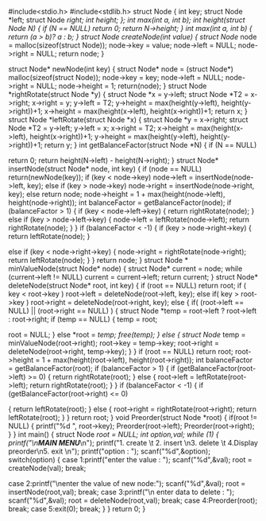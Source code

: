 #include<stdio.h>
#include<stdlib.h>
struct Node
{
int key;
struct Node *left;
struct Node *right;
int height;
};
int max(int a, int b);
int height(struct Node *N)
{
if (N == NULL)
return 0;
return N->height;
}
int max(int a, int b)
{
return (a > b)? a : b;
}
struct Node* createNode(int value)
{
struct Node* node = malloc(sizeof(struct Node));
node->key = value;
node->left = NULL;
node->right = NULL;
return node;
}

struct Node* newNode(int key)
{
struct Node* node = (struct Node*) malloc(sizeof(struct Node));
node->key = key;
node->left = NULL;
node->right = NULL;
node->height = 1;
return(node);
}
struct Node *rightRotate(struct Node *y)
{
struct Node *x = y->left;
struct Node *T2 = x->right;
x->right = y;
y->left = T2;
y->height = max(height(y->left), height(y->right))+1;
x->height = max(height(x->left), height(x->right))+1;
return x;
}
struct Node *leftRotate(struct Node *x)
{
struct Node *y = x->right;
struct Node *T2 = y->left;
y->left = x;
x->right = T2;
x->height = max(height(x->left), height(x->right))+1;
y->height = max(height(y->left), height(y->right))+1;
return y;
}
int getBalanceFactor(struct Node *N)
{
if (N == NULL)

return 0;
return height(N->left) - height(N->right);
}
struct Node* insertNode(struct Node* node, int key)
{
if (node == NULL)
return(newNode(key));
if (key < node->key)
node->left = insertNode(node->left, key);
else if (key > node->key)
node->right = insertNode(node->right, key);
else
return node;
node->height = 1 + max(height(node->left),
height(node->right));
int balanceFactor = getBalanceFactor(node);
if (balanceFactor > 1)
{
if (key < node->left->key)
{
return rightRotate(node);
}
else if (key > node->left->key)
{
node->left = leftRotate(node->left);
return rightRotate(node);
}
}
if (balanceFactor < -1)
{
if (key > node->right->key)
{
return leftRotate(node);
}

else if (key < node->right->key)
{
node->right = rightRotate(node->right);
return leftRotate(node);
}
}
return node;
}
struct Node * minValueNode(struct Node* node)
{
struct Node* current = node;
while (current->left != NULL)
current = current->left;
return current;
}
struct Node* deleteNode(struct Node* root, int key)
{
if (root == NULL)
return root;
if ( key < root->key )
root->left = deleteNode(root->left, key);
else if( key > root->key )
root->right = deleteNode(root->right, key);
else
{
if( (root->left == NULL) || (root->right == NULL) )
{
struct Node *temp = root->left ? root->left :
root->right;
if (temp == NULL)
{
temp = root;

root = NULL;
}
else
*root = *temp;
free(temp);
}
else
{
struct Node* temp = minValueNode(root->right);
root->key = temp->key;
root->right = deleteNode(root->right, temp->key);
}
}
if (root == NULL)
return root;
root->height = 1 + max(height(root->left),
height(root->right));
int balanceFactor = getBalanceFactor(root);
if (balanceFactor > 1)
{
if (getBalanceFactor(root->left) >= 0)
{
return rightRotate(root);
}
else
{
root->left = leftRotate(root->left);
return rightRotate(root);
}
}
if (balanceFactor < -1)
{
if (getBalanceFactor(root->right) <= 0)

{
return leftRotate(root);
}
else
{
root->right = rightRotate(root->right);
return leftRotate(root);
}
}
return root;
}
void Preorder(struct Node *root)
{
if(root != NULL)
{
printf("%d ", root->key);
Preorder(root->left);
Preorder(root->right);
}
}
int main()
{
struct Node *root = NULL;
int option,val;
while (1)
{
printf("\n***********MAIN MENU************\n");
printf("1. create \t 2. insert \n3. delete \t 4.Display preorder\n5. exit \n");
printf("option : ");
scanf("%d",&option);
switch(option)
{
case 1:printf("enter the value : ");
scanf("%d",&val);
root = createNode(val);
break;

case 2:printf("\nenter the value of new node:");
scanf("%d",&val);
root = insertNode(root,val);
break;
case 3:printf("\n enter data to delete : ");
scanf("%d",&val);
root = deleteNode(root,val);
break;
case 4:Preorder(root);
break;
case 5:exit(0);
break;
}
}
return 0;
}
